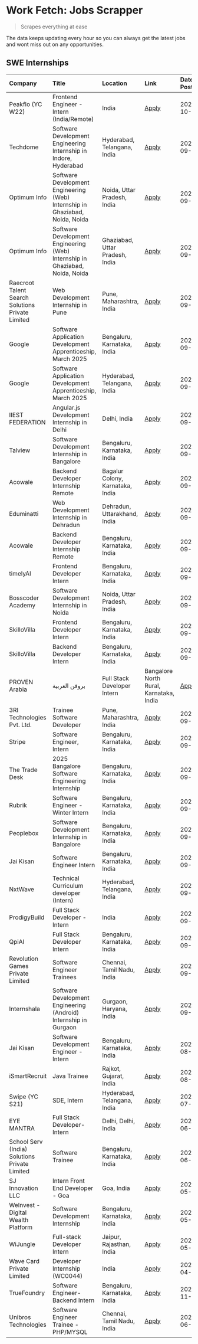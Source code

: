 # Work Fetch: Jobs Scrapper
> Scrapes everything at ease

The data keeps updating every hour so you can always get the latest jobs and wont miss out on any opportunities.

## SWE Internships
<!--START_SECTION:workfetch-->
| Company                                          | Title                                                                        | Location                                | Link                                                                                                                                                                                                                                                                            | Date Posted   |
|:-------------------------------------------------|:-----------------------------------------------------------------------------|:----------------------------------------|:--------------------------------------------------------------------------------------------------------------------------------------------------------------------------------------------------------------------------------------------------------------------------------|:--------------|
| Peakflo (YC W22)                                 | Frontend Engineer - Intern (India/Remote)                                    | India                                   | [Apply](https://in.linkedin.com/jobs/view/frontend-engineer-intern-india-remote-at-peakflo-yc-w22-4037729755?position=20&pageNum=0&refId=PMx3kdfxawB%2BIl7vScltEw%3D%3D&trackingId=e5giDjbTNnq9VlfjKl1ZLg%3D%3D)                                                                | 2024-10-01    |
| Techdome                                         | Software Development Engineering Internship in Indore, Hyderabad             | Hyderabad, Telangana, India             | [Apply](https://in.linkedin.com/jobs/view/software-development-engineering-internship-in-indore-hyderabad-at-techdome-4039243553?position=55&pageNum=0&refId=PMx3kdfxawB%2BIl7vScltEw%3D%3D&trackingId=1ey3hWcpluOnUQoW%2BvfzEA%3D%3D)                                          | 2024-09-30    |
| Optimum Info                                     | Software Development Engineering (Web) Internship in Ghaziabad, Noida, Noida | Noida, Uttar Pradesh, India             | [Apply](https://in.linkedin.com/jobs/view/software-development-engineering-web-internship-in-ghaziabad-noida-noida-at-optimum-info-4037042231?position=5&pageNum=0&refId=PMx3kdfxawB%2BIl7vScltEw%3D%3D&trackingId=rkO5PtmpNBnuLWoknoPdpA%3D%3D)                                | 2024-09-27    |
| Optimum Info                                     | Software Development Engineering (Web) Internship in Ghaziabad, Noida, Noida | Ghaziabad, Uttar Pradesh, India         | [Apply](https://in.linkedin.com/jobs/view/software-development-engineering-web-internship-in-ghaziabad-noida-noida-at-optimum-info-4037041629?position=6&pageNum=0&refId=PMx3kdfxawB%2BIl7vScltEw%3D%3D&trackingId=bOggciA5wKL6q8MijZ1uYA%3D%3D)                                | 2024-09-27    |
| Raecroot Talent Search Solutions Private Limited | Web Development Internship in Pune                                           | Pune, Maharashtra, India                | [Apply](https://in.linkedin.com/jobs/view/web-development-internship-in-pune-at-raecroot-talent-search-solutions-private-limited-4034584677?position=48&pageNum=0&refId=PMx3kdfxawB%2BIl7vScltEw%3D%3D&trackingId=X0VwL5H9cVDnxADGdJO0yg%3D%3D)                                 | 2024-09-26    |
| Google                                           | Software Application Development Apprenticeship, March 2025                  | Bengaluru, Karnataka, India             | [Apply](https://in.linkedin.com/jobs/view/software-application-development-apprenticeship-march-2025-at-google-4032957527?position=2&pageNum=0&refId=PMx3kdfxawB%2BIl7vScltEw%3D%3D&trackingId=6TYbrvATdwhyzO6WQRK8XA%3D%3D)                                                    | 2024-09-24    |
| Google                                           | Software Application Development Apprenticeship, March 2025                  | Hyderabad, Telangana, India             | [Apply](https://in.linkedin.com/jobs/view/software-application-development-apprenticeship-march-2025-at-google-4032957528?position=3&pageNum=0&refId=PMx3kdfxawB%2BIl7vScltEw%3D%3D&trackingId=eeF9UsmhB7A7cH8XzpPjMQ%3D%3D)                                                    | 2024-09-24    |
| IIEST FEDERATION                                 | Angular.js Development Internship in Delhi                                   | Delhi, India                            | [Apply](https://in.linkedin.com/jobs/view/angular-js-development-internship-in-delhi-at-iiest-federation-4034407085?position=53&pageNum=0&refId=PMx3kdfxawB%2BIl7vScltEw%3D%3D&trackingId=ya0jBCH%2FKVPm73qu0BXO9w%3D%3D)                                                       | 2024-09-24    |
| Talview                                          | Software Development Internship in Bangalore                                 | Bengaluru, Karnataka, India             | [Apply](https://in.linkedin.com/jobs/view/software-development-internship-in-bangalore-at-talview-4033703077?position=11&pageNum=0&refId=PMx3kdfxawB%2BIl7vScltEw%3D%3D&trackingId=9Syqf7Dm%2FYP9wsUwE1yucg%3D%3D)                                                              | 2024-09-23    |
| Acowale                                          | Backend Developer Internship Remote                                          | Bagalur Colony, Karnataka, India        | [Apply](https://in.linkedin.com/jobs/view/backend-developer-internship-remote-at-acowale-4030088707?position=17&pageNum=0&refId=PMx3kdfxawB%2BIl7vScltEw%3D%3D&trackingId=lVK6GUnAt7UWYtcMiWVVzg%3D%3D)                                                                         | 2024-09-21    |
| Eduminatti                                       | Web Development Internship in Dehradun                                       | Dehradun, Uttarakhand, India            | [Apply](https://in.linkedin.com/jobs/view/web-development-internship-in-dehradun-at-eduminatti-4032105381?position=24&pageNum=0&refId=PMx3kdfxawB%2BIl7vScltEw%3D%3D&trackingId=8zZrLKBUOEfNbzecsLgyWg%3D%3D)                                                                   | 2024-09-21    |
| Acowale                                          | Backend Developer Internship Remote                                          | Bengaluru, Karnataka, India             | [Apply](https://in.linkedin.com/jobs/view/backend-developer-internship-remote-at-acowale-4030975489?position=10&pageNum=0&refId=PMx3kdfxawB%2BIl7vScltEw%3D%3D&trackingId=H5DpbHK0MTXdEmelJzvtGQ%3D%3D)                                                                         | 2024-09-20    |
| timelyAI                                         | Frontend Developer Intern                                                    | Bengaluru, Karnataka, India             | [Apply](https://in.linkedin.com/jobs/view/frontend-developer-intern-at-timelyai-4030925040?position=15&pageNum=0&refId=PMx3kdfxawB%2BIl7vScltEw%3D%3D&trackingId=ZcNOt5tG%2F67g0DzxedtJSw%3D%3D)                                                                                | 2024-09-20    |
| Bosscoder Academy                                | Software Development Internship in Noida                                     | Noida, Uttar Pradesh, India             | [Apply](https://in.linkedin.com/jobs/view/software-development-internship-in-noida-at-bosscoder-academy-4031161323?position=19&pageNum=0&refId=PMx3kdfxawB%2BIl7vScltEw%3D%3D&trackingId=v1iUmV%2BZwWl0Qp4PgnBh%2BQ%3D%3D)                                                      | 2024-09-20    |
| SkilloVilla                                      | Frontend Developer Intern                                                    | Bengaluru, Karnataka, India             | [Apply](https://in.linkedin.com/jobs/view/frontend-developer-intern-at-skillovilla-4025873510?position=8&pageNum=0&refId=PMx3kdfxawB%2BIl7vScltEw%3D%3D&trackingId=34Aov%2BVogHboknVaPERLSg%3D%3D)                                                                              | 2024-09-17    |
| SkilloVilla                                      | Backend Developer Intern                                                     | Bengaluru, Karnataka, India             | [Apply](https://in.linkedin.com/jobs/view/backend-developer-intern-at-skillovilla-4025860894?position=12&pageNum=0&refId=PMx3kdfxawB%2BIl7vScltEw%3D%3D&trackingId=Jray1nSL4RR5pqXGw7Kz%2Fw%3D%3D)                                                                              | 2024-09-17    |
| PROVEN Arabia | بروفن العربية                    | Full Stack Developer Intern                                                  | Bangalore North Rural, Karnataka, India | [Apply](https://in.linkedin.com/jobs/view/full-stack-developer-intern-at-proven-arabia-%D8%A8%D8%B1%D9%88%D9%81%D9%86-%D8%A7%D9%84%D8%B9%D8%B1%D8%A8%D9%8A%D8%A9-4028862862?position=51&pageNum=0&refId=PMx3kdfxawB%2BIl7vScltEw%3D%3D&trackingId=4hfFrEi6eSpUk0IpTpWaWw%3D%3D) | 2024-09-17    |
| 3RI Technologies Pvt. Ltd.                       | Trainee  Software Developer                                                  | Pune, Maharashtra, India                | [Apply](https://in.linkedin.com/jobs/view/trainee-software-developer-at-3ri-technologies-pvt-ltd-4026688364?position=28&pageNum=0&refId=PMx3kdfxawB%2BIl7vScltEw%3D%3D&trackingId=vpjr%2Ff38rBMCYM4IzvCv1g%3D%3D)                                                               | 2024-09-15    |
| Stripe                                           | Software Engineer, Intern                                                    | Bengaluru, Karnataka, India             | [Apply](https://in.linkedin.com/jobs/view/software-engineer-intern-at-stripe-4008214242?position=4&pageNum=0&refId=PMx3kdfxawB%2BIl7vScltEw%3D%3D&trackingId=5ltvPqA9nIA7MW8qraYCwg%3D%3D)                                                                                      | 2024-09-13    |
| The Trade Desk                                   | 2025 Bangalore Software Engineering Internship                               | Bengaluru, Karnataka, India             | [Apply](https://in.linkedin.com/jobs/view/2025-bangalore-software-engineering-internship-at-the-trade-desk-3987456531?position=13&pageNum=0&refId=PMx3kdfxawB%2BIl7vScltEw%3D%3D&trackingId=XPKF%2BlbMRTDHhB3Ro7JwGw%3D%3D)                                                     | 2024-09-11    |
| Rubrik                                           | Software Engineer - Winter Intern                                            | Bengaluru, Karnataka, India             | [Apply](https://in.linkedin.com/jobs/view/software-engineer-winter-intern-at-rubrik-4006567784?position=60&pageNum=0&refId=PMx3kdfxawB%2BIl7vScltEw%3D%3D&trackingId=pxTXkR2Rs%2FgeS26ik%2FanMQ%3D%3D)                                                                          | 2024-09-11    |
| Peoplebox                                        | Software Development Internship in Bangalore                                 | Bengaluru, Karnataka, India             | [Apply](https://in.linkedin.com/jobs/view/software-development-internship-in-bangalore-at-peoplebox-4022411601?position=14&pageNum=0&refId=PMx3kdfxawB%2BIl7vScltEw%3D%3D&trackingId=k1CGWWSUoYQdMylIkX0FaQ%3D%3D)                                                              | 2024-09-10    |
| Jai Kisan                                        | Software Engineer Intern                                                     | Bengaluru, Karnataka, India             | [Apply](https://in.linkedin.com/jobs/view/software-engineer-intern-at-jai-kisan-4024075360?position=35&pageNum=0&refId=PMx3kdfxawB%2BIl7vScltEw%3D%3D&trackingId=%2FNdGApe3icQKP9dYh3Zetg%3D%3D)                                                                                | 2024-09-09    |
| NxtWave                                          | Technical Curriculum developer (Intern)                                      | Hyderabad, Telangana, India             | [Apply](https://in.linkedin.com/jobs/view/technical-curriculum-developer-intern-at-nxtwave-4020462207?position=37&pageNum=0&refId=PMx3kdfxawB%2BIl7vScltEw%3D%3D&trackingId=lXoKZViB7ZaZJ7EZA2Z8SQ%3D%3D)                                                                       | 2024-09-09    |
| ProdigyBuild                                     | Full Stack Developer - Intern                                                | India                                   | [Apply](https://in.linkedin.com/jobs/view/full-stack-developer-intern-at-prodigybuild-4019591942?position=44&pageNum=0&refId=PMx3kdfxawB%2BIl7vScltEw%3D%3D&trackingId=Ia4fLSCfpm9AF2bRbngzvA%3D%3D)                                                                            | 2024-09-08    |
| QpiAI                                            | Full Stack Developer Intern                                                  | Bengaluru, Karnataka, India             | [Apply](https://in.linkedin.com/jobs/view/full-stack-developer-intern-at-qpiai-4017395346?position=30&pageNum=0&refId=PMx3kdfxawB%2BIl7vScltEw%3D%3D&trackingId=WQOU57JeQYEXZzvmPJL9JQ%3D%3D)                                                                                   | 2024-09-06    |
| Revolution Games Private Limited                 | Software Engineer Trainees                                                   | Chennai, Tamil Nadu, India              | [Apply](https://in.linkedin.com/jobs/view/software-engineer-trainees-at-revolution-games-private-limited-4015912927?position=27&pageNum=0&refId=PMx3kdfxawB%2BIl7vScltEw%3D%3D&trackingId=Eqhc2%2BF6nv%2FQ0jBGO%2B88cQ%3D%3D)                                                   | 2024-09-02    |
| Internshala                                      | Software Development Engineering (Android) Internship in Gurgaon             | Gurgaon, Haryana, India                 | [Apply](https://in.linkedin.com/jobs/view/software-development-engineering-android-internship-in-gurgaon-at-internshala-4015471580?position=21&pageNum=0&refId=PMx3kdfxawB%2BIl7vScltEw%3D%3D&trackingId=gL7089QVseI%2Ba%2BfE4gMVLA%3D%3D)                                      | 2024-09-01    |
| Jai Kisan                                        | Software Development Engineer - Intern                                       | Bengaluru, Karnataka, India             | [Apply](https://in.linkedin.com/jobs/view/software-development-engineer-intern-at-jai-kisan-4027288169?position=25&pageNum=0&refId=PMx3kdfxawB%2BIl7vScltEw%3D%3D&trackingId=iSvlqH7jEg0B63qarzgB8w%3D%3D)                                                                      | 2024-08-22    |
| iSmartRecruit                                    | Java Trainee                                                                 | Rajkot, Gujarat, India                  | [Apply](https://in.linkedin.com/jobs/view/java-trainee-at-ismartrecruit-3992301825?position=29&pageNum=0&refId=PMx3kdfxawB%2BIl7vScltEw%3D%3D&trackingId=HIinfF%2BJrJOR%2ByZhltMDLg%3D%3D)                                                                                      | 2024-08-06    |
| Swipe (YC S21)                                   | SDE, Intern                                                                  | Hyderabad, Telangana, India             | [Apply](https://in.linkedin.com/jobs/view/sde-intern-at-swipe-yc-s21-3980368092?position=36&pageNum=0&refId=PMx3kdfxawB%2BIl7vScltEw%3D%3D&trackingId=SPiINd0nVxcm8I00rBBHUw%3D%3D)                                                                                             | 2024-07-22    |
| EYE MANTRA                                       | Full Stack Developer- Intern                                                 | Delhi, Delhi, India                     | [Apply](https://in.linkedin.com/jobs/view/full-stack-developer-intern-at-eye-mantra-3960988037?position=42&pageNum=0&refId=PMx3kdfxawB%2BIl7vScltEw%3D%3D&trackingId=X999oN1XVjmLnazlR2WUYg%3D%3D)                                                                              | 2024-06-28    |
| School Serv (India) Solutions Private Limited    | Software Trainee                                                             | Bengaluru, Karnataka, India             | [Apply](https://in.linkedin.com/jobs/view/software-trainee-at-school-serv-india-solutions-private-limited-3953917603?position=59&pageNum=0&refId=PMx3kdfxawB%2BIl7vScltEw%3D%3D&trackingId=cetS%2BHpjyoHSaggYa3SGmQ%3D%3D)                                                      | 2024-06-19    |
| SJ Innovation LLC                                | Intern Front End Developer - Goa                                             | Goa, India                              | [Apply](https://in.linkedin.com/jobs/view/intern-front-end-developer-goa-at-sj-innovation-llc-3931678611?position=22&pageNum=0&refId=PMx3kdfxawB%2BIl7vScltEw%3D%3D&trackingId=jBHN%2FBm2aOncqcU%2BHu4IZA%3D%3D)                                                                | 2024-05-24    |
| WeInvest - Digital Wealth Platform               | Software Development Internship                                              | Bengaluru, Karnataka, India             | [Apply](https://in.linkedin.com/jobs/view/software-development-internship-at-weinvest-digital-wealth-platform-3912867225?position=9&pageNum=0&refId=PMx3kdfxawB%2BIl7vScltEw%3D%3D&trackingId=%2F5EoXl7Dcru5JRDA14SHOw%3D%3D)                                                   | 2024-05-01    |
| WiJungle                                         | Full-stack Developer Intern                                                  | Jaipur, Rajasthan, India                | [Apply](https://in.linkedin.com/jobs/view/full-stack-developer-intern-at-wijungle-3912864543?position=33&pageNum=0&refId=PMx3kdfxawB%2BIl7vScltEw%3D%3D&trackingId=sBde2vah18NHFIhcPXoZoQ%3D%3D)                                                                                | 2024-05-01    |
| Wave Card Private Limited                        | Developer Internship (WC0044)                                                | India                                   | [Apply](https://in.linkedin.com/jobs/view/developer-internship-wc0044-at-wave-card-private-limited-3900079966?position=41&pageNum=0&refId=PMx3kdfxawB%2BIl7vScltEw%3D%3D&trackingId=4UTZuuhi2kJ5l0DIZ4Rvtw%3D%3D)                                                               | 2024-04-15    |
| TrueFoundry                                      | Software Engineer-Backend Intern                                             | Bengaluru, Karnataka, India             | [Apply](https://in.linkedin.com/jobs/view/software-engineer-backend-intern-at-truefoundry-3779508170?position=40&pageNum=0&refId=PMx3kdfxawB%2BIl7vScltEw%3D%3D&trackingId=CgJAbuUEDE7B3wTHovu95Q%3D%3D)                                                                        | 2023-11-10    |
| Unibros Technologies                             | Software Engineer Trainee - PHP/MYSQL                                        | Chennai, Tamil Nadu, India              | [Apply](https://in.linkedin.com/jobs/view/software-engineer-trainee-php-mysql-at-unibros-technologies-3656599241?position=34&pageNum=0&refId=PMx3kdfxawB%2BIl7vScltEw%3D%3D&trackingId=rwDUwld2wgrywX3frMaHcw%3D%3D)                                                            | 2023-06-12    |
<!--END_SECTION:workfetch-->
